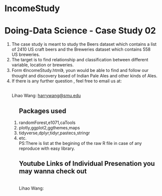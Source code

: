# IncomeStudy
# Doing-Data Science - Case Study 02
 <ol>
<li>The case study is meant to study the Beers dataset which contains a list of 2410 US craft beers and the Breweries dataset which contains 558 US breweries. 
<li>The target is to find relationship and classification between different variable, location or breweries.
<li>Form  《IncomeStudy.html》, youn would be able to find and follow our thought and discovery based of Indian Pale Ales and other kinds of Ales.
<li>If there is any further question , feel free to email us at:  

<Br/>Lihao Wang:  harrywang@smu.edu

<ol>

Packages used
------------
<li>randomForest,e1071,caTools
 <li>plotly,ggplot2,ggthemes,maps
  <li>tidyverse,dplyr,tidyr,pastecs,stringr
    <li> etc.
   <BR>  PS:There is list at the begining of the raw R file in case of any reproduce with easy library.

    
Youtube Links of Individual Presenation you may wanna check out
------------
<Br/>Lihao Wang:  
